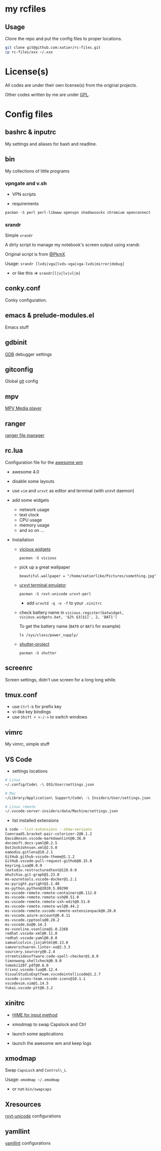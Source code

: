 # my rcfiles

## Usage

Clone the repo and put the config files to proper locations.

```bash
git clone git@github.com:xatier/rc-files.git
cp rc-files/xxx ~/.xxx
```

# License(s)

All codes are under their own license(s) from the original projects.

Other codes written by me are under [GPL](https://www.gnu.org/copyleft/gpl.html).

# Config files

## bashrc & inputrc

My settings and aliases for bash and readline.

## bin

My collections of little programs

### vpngate and v.sh

- VPN scripts

- requirements

```
pacman -S perl perl-libwww openvpn shadowsocks chromium openconnect
```

### srandr

Simple `xrandr`

A dirty script to manage my notebook's screen output using xrandr.

Original script is from [@PkmX](https://github.com/PkmX)

Usage: `srandr [lvds|vga|lvds-vga|vga-lvds|mirror|debug]`

- or like this => `srandr[l|v|lv|vl|m]`

## conky.conf

Conky configuration.

## emacs & prelude-modules.el

Emacs stuff

## gdbinit

[GDB](https://www.gnu.org/software/gdb/) debugger settings

## gitconfig

Global [git](https://git-scm.com/) config

## mpv

[MPV Media player](https://github.com/mpv-player/mpv)

## ranger

[ranger file manager](https://github.com/ranger/ranger)

## rc.lua

Configuration file for the [awesome wm](https://awesomewm.org/)

- awesome 4.0

- disable some layouts

- use `vim` and `urxvt` as editor and terminal (with urxvt daemon)

- add some widgets

  + network usage
  + text clock
  + CPU usage
  + memory usage
  + and so on ...

- Installation

    + [vicious widgets](http://git.sysphere.org/vicious/log/)

        ```
        pacman -S vicious
        ```

    + pick up a great wallpaper

        ```
        beautiful.wallpaper = "/home/xatierlike/Pictures/something.jpg"
        ```

    + [urxvt terminal emulator](http://software.schmorp.de/pkg/rxvt-unicode.html)

        ```
        pacman -S rxvt-unicode urxvt-perl
        ```

        - add `urxvtd -q -o -f` to your `.xinitrc`

    + check battery name in `vicious.register(batwidget, vicious.widgets.bat, '$2% $3[$1]', 2, 'BAT1')`

        To get the battery name (`BAT0` or `BAT1` for example)

        ```
        ls /sys/class/power_supply/
        ```

    + [shutter-project](http://shutter-project.org/)

        ```
        pacman -S shutter
        ```

## screenrc

Screen settings, didn't use screen for a long long while.

## tmux.conf

- use `Ctrl-b` for prefix key
- vi-like key bindings
- use `Shift + <-/->` to switch windows

## vimrc

My vimrc, simple stuff

## VS Code

- settings locations

```bash
# Linux
~/.config/Code\ -\ OSS/User/settings.json

# Mac
~/Library/Application\ Support/Code\ -\ Insiders/User/settings.json

# Linux remote
~/.vscode-server-insiders/data/Machine/settings.json
```

- list installed extensions

```bash
$ code --list-extensions --show-versions
CoenraadS.bracket-pair-colorizer-2@0.1.2
DavidAnson.vscode-markdownlint@0.36.0
docsmsft.docs-yaml@0.2.5
DotJoshJohnson.xml@2.5.0
eamodio.gitlens@10.2.1
GitHub.github-vscode-theme@1.1.2
GitHub.vscode-pull-request-github@0.15.0
keyring.Lua@0.0.9
lextudio.restructuredtext@128.0.0
mhutchie.git-graph@1.23.0
ms-azuretools.vscode-docker@1.2.1
ms-pyright.pyright@1.1.40
ms-python.python@2020.5.80290
ms-vscode-remote.remote-containers@0.112.0
ms-vscode-remote.remote-ssh@0.51.0
ms-vscode-remote.remote-ssh-edit@0.51.0
ms-vscode-remote.remote-wsl@0.44.2
ms-vscode-remote.vscode-remote-extensionpack@0.20.0
ms-vscode.azure-account@0.8.11
ms-vscode.cpptools@0.28.2
ms-vscode.Go@0.14.3
ms-vsonline.vsonline@1.0.2268
redhat.vscode-xml@0.11.0
redhat.vscode-yaml@0.8.0
samuelcolvin.jinjahtml@0.13.0
samverschueren.linter-xo@2.3.3
sourcery.sourcery@0.2.4
streetsidesoftware.code-spell-checker@1.8.0
timonwong.shellcheck@0.9.0
tomoki1207.pdf@0.6.0
trixnz.vscode-lua@0.12.4
VisualStudioExptTeam.vscodeintellicode@1.2.7
vscode-icons-team.vscode-icons@10.1.1
vscodevim.vim@1.14.5
Yukai.vscode-ptt@0.3.2
```

## xinitrc

- [HIME for input method](http://hime.luna.com.tw/)

- xmodmap to swap Capslock and Ctrl

- launch some applications

- launch the awesome wm and keep logs

## xmodmap

Swap `CapsLock` and `Control\_L`

Usage:  `xmodmap ~/.xmodmap`

- or run `bin/swapcaps`

## Xresources

[rxvt-unicode](http://software.schmorp.de/pkg/rxvt-unicode.html) configurations

## yamllint

[yamllint](https://github.com/adrienverge/yamllint) configurations
